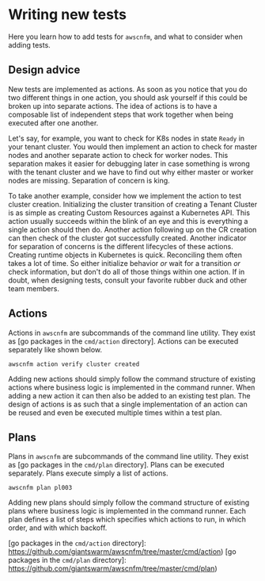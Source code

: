 # Writing new tests

Here you learn how to add tests for `awscnfm`, and what to consider when adding
tests.



## Design advice

New tests are implemented as actions. As soon as you notice that you do two
different things in one action, you should ask yourself if this could be broken
up into separate actions. The idea of actions is to have a composable list of
independent steps that work together when being executed after one another.

Let's say, for example, you want to check for K8s nodes in state `Ready` in your
tenant cluster. You would then implement an action to check for master nodes and
another separate action to check for worker nodes. This separation makes it
easier for debugging later in case something is wrong with the tenant cluster
and we have to find out why either master or worker nodes are missing.
Separation of concern is king.

To take another example, consider how we implement the action to test cluster
creation. Initializing the cluster transition of creating a Tenant Cluster is as
simple as creating Custom Resources against a Kubernetes API. This action
usually succeeds within the blink of an eye and this is everything a single
action should then do. Another action following up on the CR creation can then
check of the cluster got successfully created. Another indicator for separation
of concerns is the different lifecycles of these actions. Creating runtime
objects in Kubernetes is quick. Reconciling them often takes a lot of time. So
either initialize behavior _or_ wait for a transition _or_ check information,
but don't do all of those things within one action. If in doubt, when designing
tests, consult your favorite rubber duck and other team members.



## Actions

Actions in `awscnfm` are subcommands of the command line utility. They exist as
[go packages in the `cmd/action` directory]. Actions can be executed separately
like shown below.

```
awscnfm action verify cluster created
```

Adding new actions should simply follow the command structure of existing
actions where business logic is implemented in the command runner. When adding a
new action it can then also be added to an existing test plan. The design of
actions is as such that a single implementation of an action can be reused and
even be executed multiple times within a test plan.



## Plans

Plans in `awscnfm` are subcommands of the command line utility. They exist as
[go packages in the `cmd/plan` directory]. Plans can be executed separately.
Plans execute simply a list of actions.

```
awscnfm plan pl003
```

Adding new plans should simply follow the command structure of existing plans
where business logic is implemented in the command runner. Each plan defines a
list of steps which specifies which actions to run, in which order, and with
which backoff.



[go packages in the `cmd/action` directory]: https://github.com/giantswarm/awscnfm/tree/master/cmd/action)
[go packages in the `cmd/plan` directory]: https://github.com/giantswarm/awscnfm/tree/master/cmd/plan)
